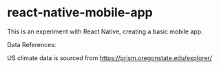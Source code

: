 # react-native-mobile-app
This is an experiment with React Native, creating a basic mobile app.

Data References:

US climate data is sourced from https://prism.oregonstate.edu/explorer/
